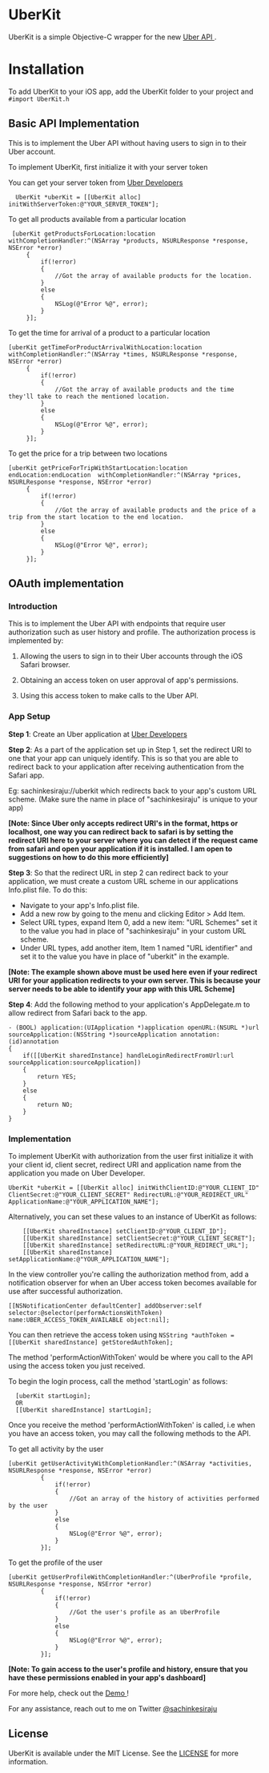 UberKit
=======

UberKit is a simple Objective-C wrapper for the new <a href = http://developer.uber.com> Uber API </a>.

<h1> Installation </h1>

To add UberKit to your iOS app, add the UberKit folder to your project and `#import UberKit.h` 

<h2> Basic API Implementation </h2>

This is to implement the Uber API without having users to sign in to their Uber account.

To implement UberKit, first initialize it with your server token

You can get your server token from <a href = http://developer.uber.com> Uber Developers </a>

```
  UberKit *uberKit = [[UberKit alloc] initWithServerToken:@"YOUR_SERVER_TOKEN"];
```

To get all products available from a particular location

```
 [uberKit getProductsForLocation:location withCompletionHandler:^(NSArray *products, NSURLResponse *response, NSError *error)
     {
         if(!error)
         {
             //Got the array of available products for the location.
         }
         else
         {
             NSLog(@"Error %@", error);
         }
     }];
```

To get the time for arrival of a product to a particular location
```
[uberKit getTimeForProductArrivalWithLocation:location withCompletionHandler:^(NSArray *times, NSURLResponse *response, NSError *error)
     {
         if(!error)
         {
             //Got the array of available products and the time they'll take to reach the mentioned location.
         }
         else
         {
             NSLog(@"Error %@", error);
         }
     }];
```

To get the price for a trip between two locations
```
[uberKit getPriceForTripWithStartLocation:location endLocation:endLocation  withCompletionHandler:^(NSArray *prices, NSURLResponse *response, NSError *error)
     {
         if(!error)
         {
             //Got the array of available products and the price of a trip from the start location to the end location.
         }
         else
         {
             NSLog(@"Error %@", error);
         }
     }];
```
<h2> OAuth implementation </h2>

<h3> Introduction </h3>

This is to implement the Uber API with endpoints that require user authorization such as user history and profile.
The authorization process is implemented by:

1. Allowing the users to sign in to their Uber accounts through the iOS Safari browser.

2. Obtaining an access token on user approval of app's permissions.

3. Using this access token to make calls to the Uber API.

<h3> App Setup </h3>

<b>Step 1</b>: Create an Uber application at <a href = http://developer.uber.com> Uber Developers </a>

<b>Step 2</b>: As a part of the application set up in Step 1, set the redirect URI to one that your app can uniquely identify. This is so that you are able to redirect back to your application after receiving authentication from the Safari app.

Eg: sachinkesiraju://uberkit which redirects back to your app's custom URL scheme. (Make sure the name in place of "sachinkesiraju" is unique to your app)

<b>[Note: Since Uber only accepts redirect URI's in the format, https or localhost, one way you can redirect back to safari is by setting the redirect URI here to your server where you can detect if the request came from safari and open your application if it is installed. I am open to suggestions on how to do this more efficiently]</b>

<b>Step 3</b>: So that the redirect URL in step 2 can redirect back to your application, we must create a custom URL scheme in our applications Info.plist file. To do this:
- Navigate to your app's Info.plist file.
- Add a new row by going to the menu and clicking Editor > Add Item.
- Select URL types, expand Item 0, add a new item: "URL Schemes" set it to the value you had in place of "sachinkesiraju" in your custom URL scheme.
- Under URL types, add another item, Item 1 named "URL identifier" and set it to the value you have in place of "uberkit" in the example.

<b> [Note: The example shown above must be used here even if your redirect URI for your application redirects to your own server. This is because your server needs to be able to identify your app with this URL Scheme] </b>

<b> Step 4</b>: Add the following method to your application's AppDelegate.m to allow redirect from Safari back to the app.
```
- (BOOL) application:(UIApplication *)application openURL:(NSURL *)url sourceApplication:(NSString *)sourceApplication annotation:(id)annotation
{
    if([[UberKit sharedInstance] handleLoginRedirectFromUrl:url sourceApplication:sourceApplication])
    {
        return YES;
    }
    else
    {
        return NO;
    }
}
```

<h3> Implementation </h3>

To implement UberKit with authorization from the user first initialize it with your client id, client secret, redirect URI and application name from the application you made on Uber Developer.

```
UberKit *uberKit = [[UberKit alloc] initWithClientID:@"YOUR_CLIENT_ID" ClientSecret:@"YOUR_CLIENT_SECRET" RedirectURL:@"YOUR_REDIRECT_URL" ApplicationName:@"YOUR_APPLICATION_NAME"];
```

Alternatively, you can set these values to an instance of UberKit as follows:
```
    [[UberKit sharedInstance] setClientID:@"YOUR_CLIENT_ID"]; 
    [[UberKit sharedInstance] setClientSecret:@"YOUR_CLIENT_SECRET"]; 
    [[UberKit sharedInstance] setRedirectURL:@"YOUR_REDIRECT_URL"]; 
    [[UberKit sharedInstance] setApplicationName:@"YOUR_APPLICATION_NAME"];
```
In the view controller you're calling the authorization method from, add a notification observer for when an Uber access token becomes available for use after successful authorization.
```
[[NSNotificationCenter defaultCenter] addObserver:self selector:@selector(performActionsWithToken) name:UBER_ACCESS_TOKEN_AVAILABLE object:nil];
```
You can then retrieve the access token using `NSString *authToken = [[UberKit sharedInstance] getStoredAuthToken];`

The method 'performActionWithToken' would be where you call to the API using the access token you just received.

To begin the login process, call the method 'startLogin' as follows:
```
  [uberKit startLogin];
  OR
  [[UberKit sharedInstance] startLogin];
```

Once you receive the method 'performActionWithToken' is called, i.e when you have an access token, you may call the following methods to the API.

To get all activity by the user
```
[uberKit getUserActivityWithCompletionHandler:^(NSArray *activities, NSURLResponse *response, NSError *error)
         {
             if(!error)
             {
                 //Got an array of the history of activities performed by the user
             }
             else
             {
                 NSLog(@"Error %@", error);
             }
         }];
```

To get the profile of the user
```
[uberKit getUserProfileWithCompletionHandler:^(UberProfile *profile, NSURLResponse *response, NSError *error)
         {
             if(!error)
             {
                 //Got the user's profile as an UberProfile
             }
             else
             {
                 NSLog(@"Error %@", error);
             }
         }];
```

<b> [Note: To gain access to the user's profile and history, ensure that you have these permissions enabled in your app's dashboard] </b>

For more help, check out the <a href = https://github.com/sachinkesiraju/UberKit/tree/master/UberKitDemo> Demo </a>!

For any assistance, reach out to me on Twitter <a href = https://twitter.com/sachinkesiraju> @sachinkesiraju </a>

<h2> License </h2>

UberKit is available under the MIT License. See the <a href = https://github.com/sachinkesiraju/UberKit/blob/master/LICENSE>LICENSE</a> for more information.
